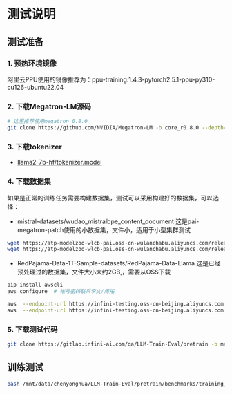 # 测试说明

## 测试准备

### 1. 预热环境镜像

阿里云PPU使用的镜像推荐为：ppu-training:1.4.3-pytorch2.5.1-ppu-py310-cu126-ubuntu22.04


### 2. 下载Megatron-LM源码

```bash
# 这里推荐使用megatron 0.8.0
git clone https://github.com/NVIDIA/Megatron-LM -b core_r0.8.0 --depth=1
```

### 3. 下载tokenizer

- [llama2-7b-hf/tokenizer.model](https://modelscope.cn/models/shakechen/Llama-2-7b-hf/resolve/master/tokenizer.model)

### 4. 下载数据集

如果是正常的训练任务需要构建数据集，测试可以采用构建好的数据集，可以选择：

- mistral-datasets/wudao_mistralbpe_content_document
这是pai-megatron-patch使用的小数据集，文件小，适用于小型集群测试

```bash
wget https://atp-modelzoo-wlcb-pai.oss-cn-wulanchabu.aliyuncs.com/release/models/pai-megatron-patch/mistral-datasets/wudao_mistralbpe_content_document.idx
wget https://atp-modelzoo-wlcb-pai.oss-cn-wulanchabu.aliyuncs.com/release/models/pai-megatron-patch/mistral-datasets/wudao_mistralbpe_content_document.bin
```

- RedPajama-Data-1T-Sample-datasets/RedPajama-Data-Llama
这是已经预处理过的数据集，文件大小大约2GB,，需要从OSS下载

```bash
pip install awscli
aws configure  # 帐号密码联系李文/周拓

aws  --endpoint-url https://infini-testing.oss-cn-beijing.aliyuncs.com s3 cp  s3://infini-testing/RedPajama-Data-1T-Sample-datasets/RedPajama-Data-Llama.bin  RedPajama-Data-1T-Sample-datasets/
aws  --endpoint-url https://infini-testing.oss-cn-beijing.aliyuncs.com s3 cp  s3://infini-testing/RedPajama-Data-1T-Sample-datasets/RedPajama-Data-Llama.idx  RedPajama-Data-1T-Sample-datasets/
```

### 5. 下载测试代码 

```bash
git clone https://gitlab.infini-ai.com/qa/LLM-Train-Eval/pretrain -b main --depth=1
```

## 训练测试

```bash
bash /mnt/data/chenyonghua/LLM-Train-Eval/pretrain/benchmarks/training_eval/alippu/pretrain_llama2_70b_tp4_pp4.sh
```
